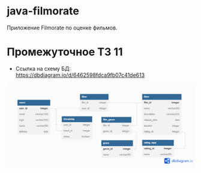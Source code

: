 # java-filmorate
Приложение Filmorate по оценке фильмов.

# Промежуточное ТЗ 11
* Ссылка на схему БД: https://dbdiagram.io/d/6462598fdca9fb07c41de613

![schema.png](src%2Fmain%2Fresources%2Fschema%2Fschema.png)
